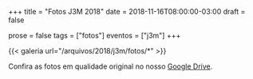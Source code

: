 +++
title = "Fotos J3M 2018"
date = 2018-11-16T08:00:00-03:00
draft = false

prose = false
tags = ["fotos"]
eventos = ["j3m"]
+++

{{< galeria url="/arquivos/2018/j3m/fotos/*" >}}

Confira as fotos em qualidade original no nosso [Google Drive](https://drive.google.com/drive/folders/1f_kdPJyLp61mFP2NhM8LeKxOTv-mHtN8?usp=sharing).
